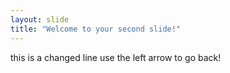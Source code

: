 ```yaml
---
layout: slide
title: "Welcome to your second slide!"
---
```

this is a changed line
use the left arrow to go back!
